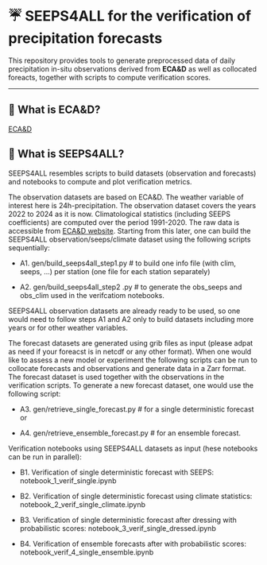 # :umbrella: SEEPS4ALL for the verification of precipitation forecasts
This repository provides tools to generate preprocessed data of daily precipitation in-situ observations derived from **ECA&D** as well as collocated foreacts, together with scripts to compute verification scores.

---

## :small_orange_diamond: What is ECA&D?

[ECA&D](https://www.ecad.eu/dailydata/predefinedseries.php)

## :small_orange_diamond: What is SEEPS4ALL?
SEEPS4ALL resembles scripts to build datasets (observation and forecasts) and notebooks to compute and plot verification metrics. 

The observation datasets are based on ECA&D. The weather variable of interest here is 24h-precipitation. The observation dataset covers the years 2022 to 2024 as it is now. Climatological statistics (including SEEPS coefficients) are computed over the period 1991-2020. The raw data is accessible from [ECA&D website](https://www.ecad.eu/dailydata/predefinedseries.php). Starting from this later, one can build the SEEPS4ALL observation/seeps/climate dataset using the following scripts sequentially:

- A1. gen/build_seeps4all_step1.py # to build one info file (with clim, seeps, ...) per station (one file for each station separately)

- A2. gen/build_seeps4all_step2 .py # to generate the obs_seeps and obs_clim used in the verifcatiom notebooks.

SEEPS4ALL observation datasets are already ready to be used, so one would need to follow steps A1 and A2 only to build datasets including more years or for other weather variables.

The forecast datasets are generated using grib files as input (please adpat as need if your foreacst is in netcdf or any other format). When one would like to assess a new model or experiment the following scripts can be run to collocate forecasts and observations and generate data in a Zarr format.  The forecast dataset is used together with the observations in the verification scripts. To generate a new forecast dataset, one would use the following script:   

- A3. gen/retrieve_single_forecast.py # for a single deterministic forecast or

- A4. gen/retrieve_ensemble_forecast.py # for an ensemble forecast.

Verification notebooks using SEEPS4ALL datasets as input (hese  notebooks can be run in parallel):
- B1. Verification of single deterministic forecast with SEEPS: notebook_1_verif_single.ipynb

- B2. Verification of single deterministic forecast using climate statistics: notebook_2_verif_single_climate.ipynb

- B3. Verification of single deterministic forecast after dressing with probabilistic scores: notebook_3_verif_single_dressed.ipynb

- B4. Verification of ensemble forecasts after with probabilistic scores: notebook_verif_4_single_ensemble.ipynb
 





